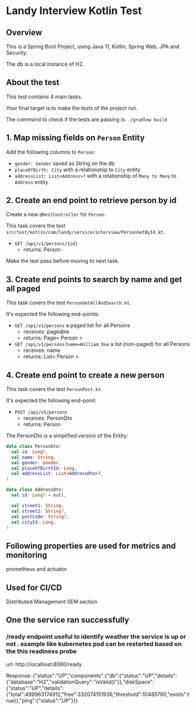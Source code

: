 # Landy Interview Kotlin Test

## Overview

This is a Spring Boot Project, using Java 11, Kotlin, Spring Web, JPA and Security. 

The db is a local instance of H2. 

## About the test

This test contains 4 main tasks. 

Your final target is to make the tests of the project run.

The command to check if the tests are passing is: `./gradlew build`

## 1. Map missing fields on `Person` Entity

Add the following columns to `Person`:
  - `gender: Gender` saved as String on the db
  - `placeOfBirth: City` with a relationship to `City` entity
  - `addressList: List<Address>?` with a relationship of `Many to Many` to `Address` entity

## 2. Create an end point to retrieve person by id

Create a new `@RestController` for `Person`.

This task covers the test `src/test/kotlin/com/landy/service/interview/PersonGetById.kt`.

 - `GET /api/v1/persons/{id}`
    -  returns: Person

Make the test pass before moving to next task.

## 3. Create end points to search by name and get all paged

This task covers the test `PersonGetAllAndSearch.kt`.

It's expected the following end-points:
 - `GET /api/v1/persons` a paged list for all Persons
    - receives: pageable
    - returns: Page< Person >
 - `GET /api/v1/persons?name=William Doe` a list (non-paged) for all Persons
    - receives: name
    - returns: List< Person >
    
## 4. Create end point to create a new person

This task covers the test `PersonPost.kt`.

It's expected the following end-point:
- `POST /api/v1/persons`
    - receives: PersonDto
    - returns: Person

The PersonDto is a simplified version of the Entity:
```kotlin
data class PersonDto(
  val id: Long?,
  val name: String,
  val gender: Gender,
  val placeOfBirthId: Long,
  val addressList: List<AddressDto>?,
)

data class AddressDto(
  val id: Long? = null,

  val street1: String,
  val street2: String?,
  val postCode: String?,
  val cityId: Long,
)
```

## Following properties are used for metrics and monitoring
prometheus and actuator

## Used for CI/CD
Distributed Management
SEM section

## One the service ran successfully
### /ready endpoint useful to identify weather the service is up or not . example like kubernetes pod can be restarted based on the this readiness probe
url: http://localhost:8080/ready

Response:
{"status":"UP","components":{"db":{"status":"UP","details":{"database":"H2","validationQuery":"isValid()"}},"diskSpace":{"status":"UP","details":{"total":499963174912,"free":332074151936,"threshold":10485760,"exists":true}},"ping":{"status":"UP"}}}

